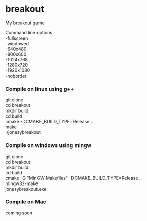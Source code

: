 ﻿breakout
========

My breakout game  

Command line options  
-fullscreen  
-windowed  
-640x480  
-800x600  
-1024x768  
-1280x720  
-1920x1080  
-noborder  

### Compile on linux using g++
git clone  
cd breakout  
mkdir build  
cd build  
cmake -DCMAKE_BUILD_TYPE=Release ..  
make  
./jonesybreakout  


### Compile on windows using mingw
git clone  
cd breakout  
mkdir build  
cd build  
cmake -G "MinGW Makefiles" -DCMAKE_BUILD_TYPE=Release ..  
mingw32-make  
jonesybreakout.exe  

### Compile on Mac
coming soon  